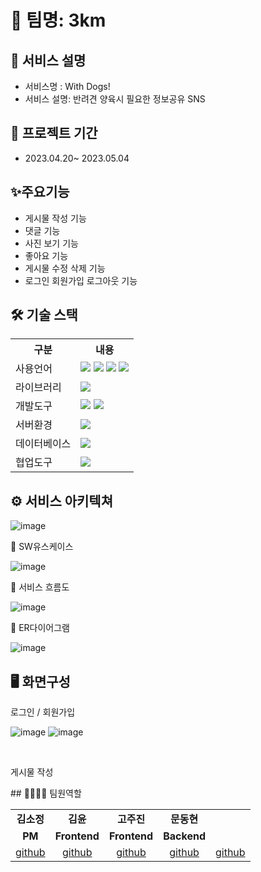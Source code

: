 # 🤜 팀명: 3km

## 👀 서비스 설명
* 서비스명 : With Dogs!
* 서비스 설명: 반려견 양육시 필요한 정보공유 SNS

## 📆 프로젝트 기간
* 2023.04.20~ 2023.05.04

## ✨주요기능
* 게시물 작성 기능
* 댓글 기능
* 사진 보기 기능
* 좋아요 기능
* 게시물 수정 삭제 기능
* 로그인 회원가입 로그아웃 기능

## 🛠 기술 스택
<table>
    <tr>
        <th>구분</th>
        <th>내용</th>
    </tr>
    <tr>
        <td>사용언어</td>
        <td>
            <img src="https://img.shields.io/badge/Java-007396?style=for-the-badge&logo=java&logoColor=white"/>
            <img src="https://img.shields.io/badge/HTML5-E34F26?style=for-the-badge&logo=HTML5&logoColor=white"/>
            <img src="https://img.shields.io/badge/CSS3-1572B6?style=for-the-badge&logo=CSS3&logoColor=white"/>
            <img src="https://img.shields.io/badge/JavaScript-F7DF1E?style=for-the-badge&logo=JavaScript&logoColor=white"/>
        </td>
    </tr>
    <tr>
        <td>라이브러리</td>
        <td>
            <img src="https://img.shields.io/badge/BootStrap-7952B3?style=for-the-badge&logo=BootStrap&logoColor=white"/>
        </td>
    </tr>
    <tr>
        <td>개발도구</td>
        <td>
            <img src="https://img.shields.io/badge/Eclipse-2C2255?style=for-the-badge&logo=Eclipse&logoColor=white"/>
            <img src="https://img.shields.io/badge/VSCode-007ACC?style=for-the-badge&logo=VisualStudioCode&logoColor=white"/>
        </td>
    </tr>
    <tr>
        <td>서버환경</td>
        <td>
            <img src="https://img.shields.io/badge/Apache Tomcat-D22128?style=for-the-badge&logo=Apache Tomcat&logoColor=white"/>
        </td>
    </tr>
    <tr>
        <td>데이터베이스</td>
        <td>
            <img src="https://img.shields.io/badge/Oracle 11g-F80000?style=for-the-badge&logo=Oracle&logoColor=white"/>
        </td>
    </tr>
    <tr>
        <td>협업도구</td>
        <td>
            <img src="https://img.shields.io/badge/GitHub-181717?style=for-the-badge&logo=GitHub&logoColor=white"/>
        </td>
    </tr>
</table>

## ⚙ 서비스 아키텍쳐
![image](https://user-images.githubusercontent.com/129910972/236709101-ff4183a0-8886-4899-9cc1-132a78f8d137.png)


📌 SW유스케이스 

![image](https://user-images.githubusercontent.com/129910972/236709054-5aaa97eb-a4c0-44fe-af8b-c7f8d61a5ea1.png)

📌 서비스 흐름도

![image](https://user-images.githubusercontent.com/129910972/236709170-44ba9240-9bfd-4609-af1f-ae629ebfbb31.png)

📌 ER다이어그램

![image](https://user-images.githubusercontent.com/129910972/236709211-eec0cc36-30bc-4564-a65b-160930f18993.png)


## 🖥 화면구성
로그인 / 회원가입

<span>
    
![image](https://user-images.githubusercontent.com/129910972/236711893-49a23e79-23ba-43bc-abab-d7602c347de4.png)
![image](https://user-images.githubusercontent.com/129910972/236709440-35141e16-0593-4d31-aeb0-2a324e17ae75.png)
    
</span>
<br>

게시물 작성

<span>
 
</span>
## 👨‍👩‍👦‍👦 팀원역할

<table>
 
  <tr>
    <td align="center"><strong>김소정</strong></td>
    <td align="center"><strong>김윤</strong></td>
    <td align="center"><strong>고주진</strong></td>
    <td align="center"><strong>문동현</strong></td>
  </tr>
  <tr>
    <td align="center"><b>PM</b></td>
    <td align="center"><b>Frontend</b></td>
    <td align="center"><b>Frontend</b></td>
    <td align="center"><b>Backend</b></td>
  </tr>
  <tr>
    <td align="center"><a href="https://github.com/자신의username작성해주세요" target='_blank'>github</a></td>
    <td align="center"><a href="https://github.com/자신의username작성해주세요" target='_blank'>github</a></td>
    <td align="center"><a href="https://github.com/자신의username작성해주세요" target='_blank'>github</a></td>
    <td align="center"><a href="https://github.com/자신의username작성해주세요" target='_blank'>github</a></td>
    <td align="center"><a href="https://github.com/자신의username작성해주세요" target='_blank'>github</a></td>
  </tr>
</table>
